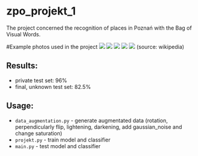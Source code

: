 # zpo_projekt_1

The project concerned the recognition of places in Poznań with the Bag of Visual Words.

#Example photos used in the project 
<img src="https://pl.wikipedia.org/wiki/Uniwersytet_im._Adama_Mickiewicza_w_Poznaniu">
<img src="https://pl.wikipedia.org/wiki/Bazylika_archikatedralna_%C5%9Awi%C4%99tych_Aposto%C5%82%C3%B3w_Piotra_i_Paw%C5%82a_w_Poznaniu">
<img src="https://pl.wikipedia.org/wiki/Wie%C5%BCowiec_Ba%C5%82tyk">
<img src="https://pl.wikipedia.org/wiki/Teatr_Wielki_im._Stanis%C5%82awa_Moniuszki_w_Poznaniu#/media/Plik:Teatr_Wielki,_Poznan,_Polonia,_2014-09-18,_DD_53.jpg">
<img src="https://pl.wikipedia.org/wiki/Okr%C4%85glak_w_Poznaniu">
(source: wikipedia)

## Results:
- private test set: 96%
- final, unknown test set: 82.5%

## Usage:
- `data_augmentation.py` - generate augmentated data (rotation, perpendicularly flip, lightening, darkening, add gaussian_noise and change saturation)
- `projekt.py` - train model and classifier 
- `main.py` - test model and classifier 






